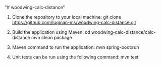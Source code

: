 "# woodwing-calc-distance" 

1. Clone the repository to your local machine:
git clone https://github.com/luqman-ms/woodwing-calc-distance.git

2. Build the application using Maven:
cd woodwing-calc-distance/calc-distance
mvn clean package

3. Maven command to run the application:
mvn spring-boot:run

4. Unit tests can be run using the following command:
mvn test